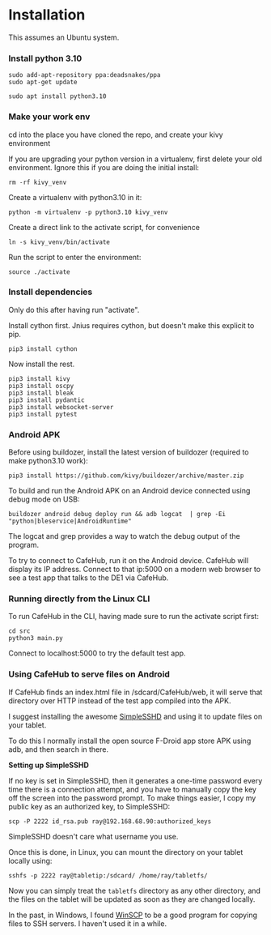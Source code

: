 # Installation

This assumes an Ubuntu system.

### Install python 3.10

```
sudo add-apt-repository ppa:deadsnakes/ppa
sudo apt-get update

sudo apt install python3.10
```


### Make your work env

cd into the place you have cloned the repo, and create your kivy environment

If you are upgrading your python version in a virtualenv, first delete your old
environment. Ignore this if you are doing the initial install:
```
rm -rf kivy_venv
```

Create a virtualenv with python3.10 in it:
```
python -m virtualenv -p python3.10 kivy_venv
```

Create a direct link to the activate script, for convenience
```
ln -s kivy_venv/bin/activate
```

Run the script to enter the environment:
```
source ./activate
```

### Install dependencies

Only do this after having run "activate".

Install cython first. Jnius requires cython, but doesn't make this explicit to pip.
```
pip3 install cython
```
Now install the rest.
```
pip3 install kivy
pip3 install oscpy
pip3 install bleak
pip3 install pydantic
pip3 install websocket-server
pip3 install pytest
```

### Android APK
Before using buildozer, install the latest version of buildozer (required to make python3.10 work):
```
pip3 install https://github.com/kivy/buildozer/archive/master.zip
```

To build and run the Android APK on an Android device connected using debug mode on USB:
```
buildozer android debug deploy run && adb logcat  | grep -Ei "python|bleservice|AndroidRuntime"
```

The logcat and grep provides a way to watch the debug output of the program.

To try to connect to CafeHub, run it on the Android device. CafeHub will display its IP address.
Connect to that ip:5000 on a modern web browser to see a test app that talks to the DE1 via CafeHub.

### Running directly from the Linux CLI

To run CafeHub in the CLI, having made sure to run the activate script first:
```
cd src
python3 main.py
```
Connect to localhost:5000 to try the default test app.

### Using CafeHub to serve files on Android

If CafeHub finds an index.html file in /sdcard/CafeHub/web, it will serve that directory over HTTP instead of the test app compiled into the APK.

I suggest installing the awesome [SimpleSSHD](http://www.galexander.org/software/simplesshd/) and using it to update files on your tablet.

To do this I normally install the open source F-Droid app store APK using adb, and then search in there.

**Setting up SimpleSSHD**

If no key is set in SimpleSSHD, then it generates a one-time password every time there is a connection attempt, and you have to manually copy the key off the screen into the password prompt. To make things easier, I copy my public key as an authorized key, to SimpleSSHD:

```
scp -P 2222 id_rsa.pub ray@192.168.68.90:authorized_keys
```

SimpleSSHD doesn't care what username you use.

Once this is done, in Linux, you can mount the directory on your tablet locally using:
```
sshfs -p 2222 ray@tabletip:/sdcard/ /home/ray/tabletfs/
```
Now you can simply treat the `tabletfs` directory as any other directory, and the files on the tablet will be updated as soon as they are changed locally.

In the past, in Windows, I found [WinSCP](https://winscp.net/eng/index.php) to be a good program for copying files to SSH servers. I haven't used it in a while.
